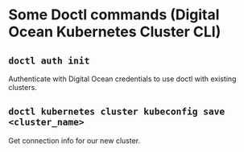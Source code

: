 # Some **Doctl** commands (Digital Ocean Kubernetes Cluster CLI)

## `doctl auth init`

Authenticate with Digital Ocean credentials to use doctl with existing clusters.

## `doctl kubernetes cluster kubeconfig save <cluster_name>`

Get connection info for our new cluster.
